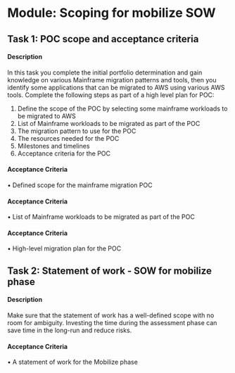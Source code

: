 
# Module: Scoping for mobilize SOW
## Task 1: POC scope and acceptance criteria
#### Description
In this task you complete the initial portfolio determination and gain knowledge on various Mainframe migration patterns and tools, then you identify some applications that can be migrated to AWS using various AWS tools. Complete the following steps as part of a high level plan for POC:

1) Define the scope of the POC by selecting some mainframe workloads to be migrated to AWS
2) List of Mainframe workloads to be migrated as part of the POC
3) The migration pattern to use for the POC
4) The resources needed for the POC
5) Milestones and timelines
6) Acceptance criteria for the POC



#### Acceptance Criteria
• Defined scope for the mainframe migration POC
#### Acceptance Criteria
• List of Mainframe workloads to be migrated as part of the POC
#### Acceptance Criteria
• High-level migration plan for the POC
## Task 2: Statement of work - SOW for mobilize phase
#### Description
Make sure that the statement of work has a well-defined scope with no room for ambiguity. Investing the time during the assessment phase can save time in the long-run and reduce risks.


#### Acceptance Criteria
• A statement of work for the Mobilize phase